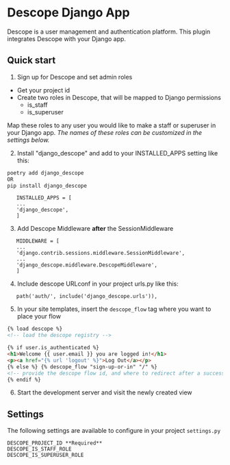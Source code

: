 # Descope Django App

Descope is a user management and authentication platform.
This plugin integrates Descope with your Django app.

## Quick start

1. Sign up for Descope and set admin roles

- Get your project id
- Create two roles in Descope, that will be mapped to Django permissions
  - is_staff
  - is_superuser

Map these roles to any user you would like to make a staff or superuser in your Django app.
_The names of these roles can be customized in the settings below._

2. Install "django_descope" and add to your INSTALLED_APPS setting like this:

```bash
poetry add django_descope
OR
pip install django_descope
```

```
   INSTALLED_APPS = [
   ...
   'django_descope',
   ]
```

3. Add Descope Middleware **after** the SessionMiddleware

```
   MIDDLEWARE = [
   ...
   'django.contrib.sessions.middleware.SessionMiddleware',
   ...
   'django_descope.middleware.DescopeMiddleware',
   ]
```

4. Include descope URLconf in your project urls.py like this:

```
   path('auth/', include('django_descope.urls')),
```

5. In your site templates, insert the `descope_flow` tag where you want to place your flow

```html
{% load descope %}
<!-- load the descope registry -->

{% if user.is_authenticated %}
<h1>Welcome {{ user.email }} you are logged in!</h1>
<p><a href="{% url 'logout' %}">Log Out</a></p>
{% else %} {% descope_flow "sign-up-or-in" "/" %}
<!-- provide the descope flow id, and where to redirect after a successful login-->
{% endif %}
```

6. Start the development server and visit the newly created view

## Settings

The following settings are available to configure in your project `settings.py`

```
DESCOPE_PROJECT_ID **Required**
DESCOPE_IS_STAFF_ROLE
DESCOPE_IS_SUPERUSER_ROLE
```
